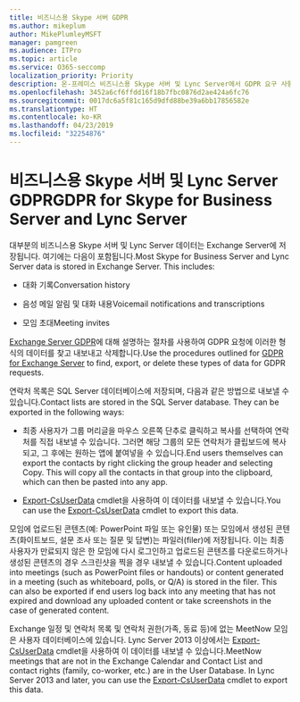 ```yaml
---
title: 비즈니스용 Skype 서버 GDPR
ms.author: mikeplum
author: MikePlumleyMSFT
manager: pamgreen
ms.audience: ITPro
ms.topic: article
ms.service: O365-seccomp
localization_priority: Priority
description: 온-프레미스 비즈니스용 Skype 서버 및 Lync Server에서 GDPR 요구 사항을 해결하는 방법을 알아보세요.
ms.openlocfilehash: 3452a6cf6ffdd16f18b7fbc0876d2ae424a6fc76
ms.sourcegitcommit: 0017dc6a5f81c165d9dfd88be39a6bb17856582e
ms.translationtype: HT
ms.contentlocale: ko-KR
ms.lasthandoff: 04/23/2019
ms.locfileid: "32254876"
---
```

# <a name="gdpr-for-skype-for-business-server-and-lync-server"></a><span data-ttu-id="a5307-103">비즈니스용 Skype 서버 및 Lync Server GDPR</span><span class="sxs-lookup"><span data-stu-id="a5307-103">GDPR for Skype for Business Server and Lync Server</span></span>

<span data-ttu-id="a5307-p101">대부분의 비즈니스용 Skype 서버 및 Lync Server 데이터는 Exchange Server에 저장됩니다. 여기에는 다음이 포함됩니다.</span><span class="sxs-lookup"><span data-stu-id="a5307-p101">Most Skype for Business Server and Lync Server data is stored in Exchange Server. This includes:</span></span>

-   <span data-ttu-id="a5307-106">대화 기록</span><span class="sxs-lookup"><span data-stu-id="a5307-106">Conversation history</span></span>

-   <span data-ttu-id="a5307-107">음성 메일 알림 및 대화 내용</span><span class="sxs-lookup"><span data-stu-id="a5307-107">Voicemail notifications and transcriptions</span></span>

-   <span data-ttu-id="a5307-108">모임 초대</span><span class="sxs-lookup"><span data-stu-id="a5307-108">Meeting invites</span></span>

<span data-ttu-id="a5307-109">[Exchange Server GDPR](gdpr-for-exchange-server.md)에 대해 설명하는 절차를 사용하여 GDPR 요청에 이러한 형식의 데이터를 찾고 내보내고 삭제합니다.</span><span class="sxs-lookup"><span data-stu-id="a5307-109">Use the procedures outlined for [GDPR for Exchange Server](gdpr-for-exchange-server.md) to find, export, or delete these types of data for GDPR requests.</span></span>

<span data-ttu-id="a5307-p102">연락처 목록은 SQL Server 데이터베이스에 저장되며, 다음과 같은 방법으로 내보낼 수 있습니다.</span><span class="sxs-lookup"><span data-stu-id="a5307-p102">Contact lists are stored in the SQL Server database. They can be exported in the following ways:</span></span>

-   <span data-ttu-id="a5307-p103">최종 사용자가 그룹 머리글을 마우스 오른쪽 단추로 클릭하고 복사를 선택하여 연락처를 직접 내보낼 수 있습니다. 그러면 해당 그룹의 모든 연락처가 클립보드에 복사되고, 그 후에는 원하는 앱에 붙여넣을 수 있습니다.</span><span class="sxs-lookup"><span data-stu-id="a5307-p103">End users themselves can export the contacts by right clicking the group header and selecting Copy. This will copy all the contacts in that group into the clipboard, which can then be pasted into any app.</span></span>

-   <span data-ttu-id="a5307-114">[Export-CsUserData](https://docs.microsoft.com/ko-KR/powershell/module/skype/export-csuserdata) cmdlet을 사용하여 이 데이터를 내보낼 수 있습니다.</span><span class="sxs-lookup"><span data-stu-id="a5307-114">You can use the [Export-CsUserData](https://docs.microsoft.com/ko-KR/powershell/module/skype/export-csuserdata) cmdlet to export this data.</span></span>

<span data-ttu-id="a5307-p104">모임에 업로드된 콘텐츠(예: PowerPoint 파일 또는 유인물) 또는 모임에서 생성된 콘텐츠(화이트보드, 설문 조사 또는 질문 및 답변)는 파일러(filer)에 저장됩니다. 이는 최종 사용자가 만료되지 않은 한 모임에 다시 로그인하고 업로드된 콘텐츠를 다운로드하거나 생성된 콘텐츠의 경우 스크린샷을 찍을 경우 내보낼 수 있습니다.</span><span class="sxs-lookup"><span data-stu-id="a5307-p104">Content uploaded into meetings (such as PowerPoint files or handouts) or content generated in a meeting (such as whiteboard, polls, or Q/A) is stored in the filer. This can also be exported if end users log back into any meeting that has not expired and download any uploaded content or take screenshots in the case of generated content.</span></span>

<span data-ttu-id="a5307-p105">Exchange 일정 및 연락처 목록 및 연락처 권한(가족, 동료 등)에 없는 MeetNow 모임은 사용자 데이터베이스에 있습니다. Lync Server 2013 이상에서는 [Export-CsUserData](https://docs.microsoft.com/ko-KR/powershell/module/skype/export-csuserdata) cmdlet을 사용하여 이 데이터를 내보낼 수 있습니다.</span><span class="sxs-lookup"><span data-stu-id="a5307-p105">MeetNow meetings that are not in the Exchange Calendar and Contact List and contact rights (family, co-worker, etc.) are in the User Database. In Lync Server 2013 and later, you can use the [Export-CsUserData](https://docs.microsoft.com/ko-KR/powershell/module/skype/export-csuserdata) cmdlet to export this data.</span></span>
